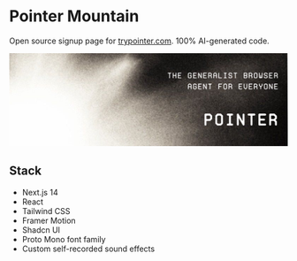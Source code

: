 # Pointer Mountain

Open source signup page for [trypointer.com](https://trypointer.com). 100% AI-generated code.

![Pointer](Pointer.png)

## Stack
- Next.js 14
- React
- Tailwind CSS
- Framer Motion
- Shadcn UI
- Proto Mono font family
- Custom self-recorded sound effects